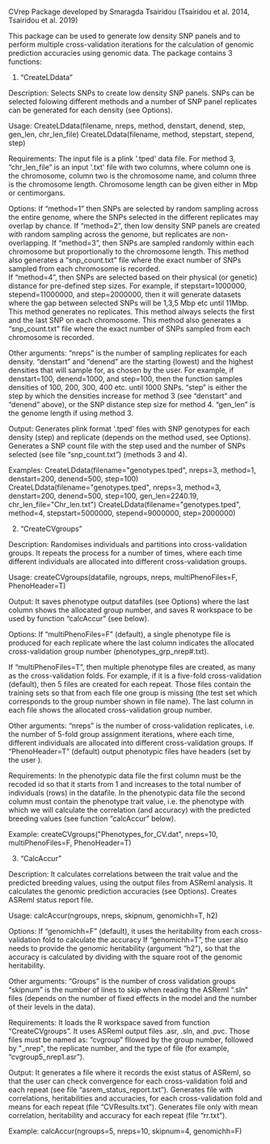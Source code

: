 CVrep
Package developed by Smaragda Tsairidou (Tsairidou et al. 2014, Tsairidou et al. 2019)

This package can be used to generate low density SNP panels and to perform multiple cross-validation iterations for the calculation of genomic prediction accuracies using genomic data. The package contains 3 functions:

1.	“CreateLDdata” 

Description:
Selects SNPs to create low density SNP panels. SNPs can be selected folowing different methods and a number of SNP panel replicates can be generated for each density (see Options).

Usage:
CreateLDdata(filename, nreps, method, denstart, denend, step, gen_len, chr_len_file)
CreateLDdata(filename, method, stepstart, stepend, step)

Requirements:
The input file is a plink '.tped' data file. 
For method 3, “chr_len_file” is an input '.txt' file with two columns, where column one is the chromosome, column two is the chromosome name, and column three is the chromosome length. Chromosome length can be given either in Mbp or centimorgans. 

Options:
If “method=1” then SNPs are selected by random sampling across the entire genome, where the SNPs selected in the different replicates may overlap by chance.
If “method=2”, then low density SNP panels are created with random sampling across the genome, but replicates are non-overlapping. 
If “method=3”, then SNPs are sampled randomly within each chromosome but proportionally to the chromosome length. This method also generates a “snp_count.txt” file where the exact number of SNPs sampled from each chromosome is recorded.  
If “method=4”, then SNPs are selected based on their physical (or genetic) distance for pre-defined step sizes. For example, if stepstart=1000000, stepend=11000000, and step=2000000, then it will generate datasets where the gap between selected SNPs will be 1,3,5 Mbp etc until 11Mbp. This method generates no replicates. This method always selects the first and the last SNP on each chromosome. This method also generates a “snp_count.txt” file where the exact number of SNPs sampled from each chromosome is recorded.

Other arguments:
“nreps” is the number of sampling replicates for each density. 
“denstart” and “denend” are the starting (lowest) and the highest densities that will sample for, as chosen by the user. For example, if denstart=100, denend=1000, and step=100, then the function samples densities of 100, 200, 300, 400 etc. until 1000 SNPs. 
“step” is either the step by which the densities increase for method 3 (see “denstart” and “denend” above), or the SNP distance step size for method 4.
“gen_len” is the genome length if using method 3. 

Output:
Generates plink format '.tped' files with SNP genotypes for each density (step) and replicate (depends on the method used, see Options).
Generates a SNP count file with the step used and the number of SNPs selected (see file “snp_count.txt”) (methods 3 and 4).

Examples:
CreateLDdata(filename="genotypes.tped", nreps=3, method=1, denstart=200, denend=500, step=100)
CreateLDdata(filename="genotypes.tped", nreps=3, method=3, denstart=200, denend=500, step=100, gen_len=2240.19, chr_len_file="Chr_len.txt")
CreateLDdata(filename="genotypes.tped", method=4, stepstart=5000000, stepend=9000000, step=2000000)


2. “CreateCVgroups” 

Description:
Randomises individuals and partitions into cross-validation groups. It repeats the process for a number of times, where each time different individuals are allocated into different cross-validation groups.

Usage:
createCVgroups(datafile, ngroups, nreps, multiPhenoFiles=F, PhenoHeader=T)
 
Output:
It saves phenotype output datafiles (see Options) where the last column shows the allocated group number, and saves R workspace to be used by function “calcAccur” (see below). 

Options: 
If “multiPhenoFiles=F” (default), a single phenotype file is produced for each replicate where the last column indicates the allocated cross-validation group number (phenotypes_grp_nrep#.txt). 

If “multiPhenoFiles=T”, then multiple phenotype files are created, as many as the cross-validation folds. For example, if it is a five-fold cross-validation (default), then 5 files are created for each repeat. Those files contain the training sets so that from each file one group is missing (the test set which corresponds to the group number shown in file name). The last column in each file shows the allocated cross-validation group number. 

Other arguments:
“nreps” is the number of cross-validation replicates, i.e. the number of 5-fold group assignment iterations, where each time, different individuals are allocated into different cross-validation groups.
If “PhenoHeader=T” (default) output phenotypic files have headers (set by the user ). 

Requirements: 
In the phenotypic data file the first column must be the recoded id so that it starts from 1 and increases to the total number of individuals (rows) in the datafile. 
In the phenotypic data file the second column must contain the phenotype trait value, i.e. the phenotype with which we will calculate the correlation (and accuracy) with the predicted breeding values (see function “calcAccur” below). 

Example:
createCVgroups("Phenotypes_for_CV.dat", nreps=10, multiPhenoFiles=F, PhenoHeader=T)

 
3.	“CalcAccur” 

Description:
It calculates correlations between the trait value and the predicted breeding values, using the output files from ASReml analysis. It calculates the genomic prediction accuracies (see Options). Creates ASReml status report file.

Usage:
calcAccur(ngroups, nreps, skipnum, genomichh=T, h2)

Options:
If “genomichh=F” (default), it uses the heritability from each cross-validation fold to calculate the accuracy
If “genomichh=T”, the user also needs to provide the genomic heritability (argument “h2”), so that the accuracy is calculated  by dividing with the square root of the genomic heritability. 

Other arguments:
“Groups” is the number of cross validation groups
“skipnum” is the number of lines to skip when reading the ASReml “.sln” files (depends on the number of fixed effects in the model and the number of their levels in the data). 

Requirements: 
It loads the R workspace saved from function “CreateCVgroups”.
It uses ASReml output files .asr, .sln, and .pvc. Those files must be named as: “cvgroup” fllowed by the group number, followed by "_nrep", the replicate number, and the type of file (for example, “cvgroup5_nrep1.asr”).

Output:
It generates a file where it records the exist status of ASReml, so that the user can check convergence for each cross-validation fold and each repeat (see file “asrem_status_report.txt”).
Generates file with correlations, heritabilities and accuracies, for each cross-validation fold and means for each repeat (file “CVResults.txt”).
Generates file only with mean correlation, heritability and accuracy for each repeat (file “rr.txt”). 

Example:
calcAccur(ngroups=5, nreps=10, skipnum=4, genomichh=F)


